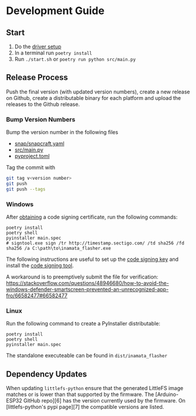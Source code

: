 # Development Guide

## Start

1. Do the [driver setup](#driver-setup-instructions)
2. In a terminal run `poetry install`
3. Run `./start.sh` or `poetry run python src/main.py`

## Release Process

Push the final version (with updated version numbers), create a new release on Github, create a distributable binary for each platform and upload the releases to the Github release.

### Bump Version Numbers

Bump the version number in the following files

- [snap/snapcraft.yaml](snap/snapcraft.yaml)
- [src/main.py](src/main.py)
- [pyproject.toml](pyproject.toml)

Tag the commit with

```bash
git tag v<version number>
git push
git push --tags
```

### Windows

After [obtaining](https://comodosslstore.com/codesigning.aspx) a code signing certificate, run the following commands:

    poetry install
    poetry shell
    pyinstaller main.spec
    # signtool.exe sign /tr http://timestamp.sectigo.com/ /td sha256 /fd sha256 /a C:\path\to\inamata_flasher.exe

The following instructions are useful to set up the [code signing key](https://stackoverflow.com/a/64499199/6783666) and install the [code signing tool](https://stackoverflow.com/questions/31869552/how-to-install-signtool-exe-for-windows-10).

A workaround is to preemptively submit the file for verification: https://stackoverflow.com/questions/48946680/how-to-avoid-the-windows-defender-smartscreen-prevented-an-unrecognized-app-fro/66582477#66582477

### Linux

Run the following command to create a PyInstaller distributable:

    poetry install
    poetry shell
    pyinstaller main.spec

The standalone executeable can be found in `dist/inamata_flasher`

## Dependency Updates

When updating `littlefs-python` ensure that the generated LittleFS image matches or is lower than that supported by the firmware. The [Arduino-ESP32 GitHub repo][6] has the version currently used by the firmware. On [littlefs-python's pypi page][7] the compatible versions are listed.